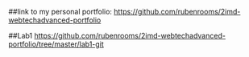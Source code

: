 ##link to my personal portfolio: 
https://github.com/rubenrooms/2imd-webtechadvanced-portfolio

##Lab1
https://github.com/rubenrooms/2imd-webtechadvanced-portfolio/tree/master/lab1-git

